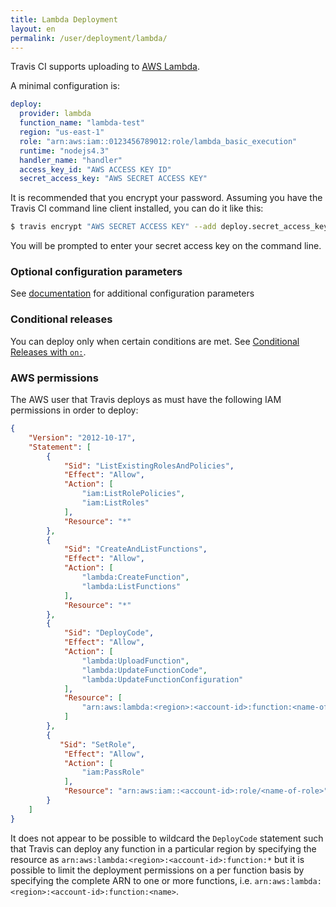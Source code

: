 ```yaml
---
title: Lambda Deployment
layout: en
permalink: /user/deployment/lambda/
---
```


Travis CI supports uploading to [AWS Lambda](https://aws.amazon.com/lambda/).

A minimal configuration is:

```yaml
deploy:
  provider: lambda
  function_name: "lambda-test"
  region: "us-east-1"
  role: "arn:aws:iam::0123456789012:role/lambda_basic_execution"
  runtime: "nodejs4.3"
  handler_name: "handler"
  access_key_id: "AWS ACCESS KEY ID"
  secret_access_key: "AWS SECRET ACCESS KEY"
```

It is recommended that you encrypt your password.
Assuming you have the Travis CI command line client installed, you can do it like this:

```bash
$ travis encrypt "AWS SECRET ACCESS KEY" --add deploy.secret_access_key
```

You will be prompted to enter your secret access key on the command line.

### Optional configuration parameters

See [documentation](https://github.com/travis-ci/dpl#lambda) for additional
configuration parameters

### Conditional releases

You can deploy only when certain conditions are met.
See [Conditional Releases with `on:`](/user/deployment#Conditional-Releases-with-on%3A).

### AWS permissions

The AWS user that Travis deploys as must have the following IAM permissions in order to deploy:

```json
{
    "Version": "2012-10-17",
    "Statement": [
        {
            "Sid": "ListExistingRolesAndPolicies",
            "Effect": "Allow",
            "Action": [
                "iam:ListRolePolicies",
                "iam:ListRoles"
            ],
            "Resource": "*"
        },
        {
            "Sid": "CreateAndListFunctions",
            "Effect": "Allow",
            "Action": [
                "lambda:CreateFunction",
                "lambda:ListFunctions"
            ],
            "Resource": "*"
        },
        {
            "Sid": "DeployCode",
            "Effect": "Allow",
            "Action": [
                "lambda:UploadFunction",
                "lambda:UpdateFunctionCode",
                "lambda:UpdateFunctionConfiguration"
            ],
            "Resource": [
                "arn:aws:lambda:<region>:<account-id>:function:<name-of-function>"
            ]
        },
        {
           "Sid": "SetRole",
            "Effect": "Allow",
            "Action": [
                "iam:PassRole"
            ],
            "Resource": "arn:aws:iam::<account-id>:role/<name-of-role>"
        }
    ]
}
```

It does not appear to be possible to wildcard the `DeployCode` statement such that Travis can deploy any function in a particular region by specifying the resource as `arn:aws:lambda:<region>:<account-id>:function:*` but it is possible to limit the deployment permissions on a per function basis by specifying the complete ARN to one or more functions, i.e. `arn:aws:lambda:<region>:<account-id>:function:<name>`.
